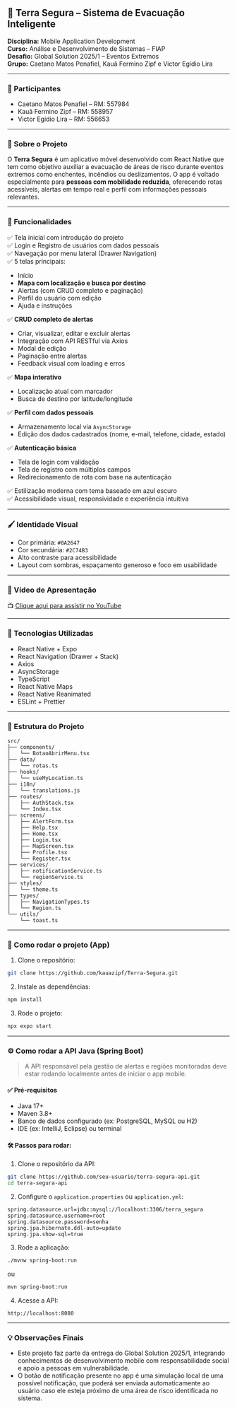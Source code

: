 ## 🧭 Terra Segura – Sistema de Evacuação Inteligente

**Disciplina:** Mobile Application Development  
**Curso:** Análise e Desenvolvimento de Sistemas – FIAP  
**Desafio:** Global Solution 2025/1 – Eventos Extremos  
**Grupo:** Caetano Matos Penafiel, Kauã Fermino Zipf e Victor Egídio Lira

---

### 👥 Participantes
- Caetano Matos Penafiel – RM: 557984  
- Kauã Fermino Zipf – RM: 558957  
- Victor Egídio Lira – RM: 556653

---

### 📱 Sobre o Projeto

O **Terra Segura** é um aplicativo móvel desenvolvido com React Native que tem como objetivo auxiliar a evacuação de áreas de risco durante eventos extremos como enchentes, incêndios ou deslizamentos. O app é voltado especialmente para **pessoas com mobilidade reduzida**, oferecendo rotas acessíveis, alertas em tempo real e perfil com informações pessoais relevantes.

---

### 🧩 Funcionalidades

✅ Tela inicial com introdução do projeto  
✅ Login e Registro de usuários com dados pessoais  
✅ Navegação por menu lateral (Drawer Navigation)  
✅ 5 telas principais:
- Início
- **Mapa com localização e busca por destino**
- Alertas (com CRUD completo e paginação)
- Perfil do usuário com edição
- Ajuda e instruções

✅ **CRUD completo de alertas**
- Criar, visualizar, editar e excluir alertas
- Integração com API RESTful via Axios
- Modal de edição
- Paginação entre alertas
- Feedback visual com loading e erros

✅ **Mapa interativo**
- Localização atual com marcador
- Busca de destino por latitude/longitude

✅ **Perfil com dados pessoais**
- Armazenamento local via `AsyncStorage`
- Edição dos dados cadastrados (nome, e-mail, telefone, cidade, estado)

✅ **Autenticação básica**
- Tela de login com validação
- Tela de registro com múltiplos campos
- Redirecionamento de rota com base na autenticação

✅ Estilização moderna com tema baseado em azul escuro  
✅ Acessibilidade visual, responsividade e experiência intuitiva

---

### 🖌️ Identidade Visual

- Cor primária: `#0A2647`  
- Cor secundária: `#2C74B3`  
- Alto contraste para acessibilidade  
- Layout com sombras, espaçamento generoso e foco em usabilidade

---

### 🎥 Vídeo de Apresentação

📺 [Clique aqui para assistir no YouTube](https://www.youtube.com/watch?v=SEU_VIDEO_AQUI)

---

### 🚀 Tecnologias Utilizadas

- React Native + Expo
- React Navigation (Drawer + Stack)
- Axios
- AsyncStorage
- TypeScript
- React Native Maps
- React Native Reanimated
- ESLint + Prettier

---

### 📂 Estrutura do Projeto

```
src/
├── components/
│   └── BotaoAbrirMenu.tsx
├── data/
│   └── rotas.ts
├── hooks/
│   └── useMyLocation.ts
├── i18n/
│   └── translations.js
├── routes/
│   ├── AuthStack.tsx
│   └── Index.tsx
├── screens/
│   ├── AlertForm.tsx
│   ├── Help.tsx
│   ├── Home.tsx
│   ├── Login.tsx
│   ├── MapScreen.tsx
│   ├── Profile.tsx
│   └── Register.tsx
├── services/
│   ├── notificationService.ts
│   └── regionService.ts
├── styles/
│   └── theme.ts
├── types/
│   ├── NavigationTypes.ts
│   └── Region.ts
└── utils/
    └── toast.ts
```

---

### 📌 Como rodar o projeto (App)

1. Clone o repositório:
```bash
git clone https://github.com/kauazipf/Terra-Segura.git
```

2. Instale as dependências:
```bash
npm install
```

3. Rode o projeto:
```bash
npx expo start
```

---

### ⚙️ Como rodar a API Java (Spring Boot)

> A API responsável pela gestão de alertas e regiões monitoradas deve estar rodando localmente antes de iniciar o app mobile.

#### ✅ Pré-requisitos
- Java 17+
- Maven 3.8+
- Banco de dados configurado (ex: PostgreSQL, MySQL ou H2)
- IDE (ex: IntelliJ, Eclipse) ou terminal

#### 🛠️ Passos para rodar:

1. Clone o repositório da API:
```bash
git clone https://github.com/seu-usuario/terra-segura-api.git
cd terra-segura-api
```

2. Configure o `application.properties` ou `application.yml`:
```properties
spring.datasource.url=jdbc:mysql://localhost:3306/terra_segura
spring.datasource.username=root
spring.datasource.password=senha
spring.jpa.hibernate.ddl-auto=update
spring.jpa.show-sql=true
```

3. Rode a aplicação:
```bash
./mvnw spring-boot:run
```
ou
```bash
mvn spring-boot:run
```

4. Acesse a API:
```
http://localhost:8080
```

---

### 💡 Observações Finais

- Este projeto faz parte da entrega do Global Solution 2025/1, integrando conhecimentos de desenvolvimento mobile com responsabilidade social e apoio a pessoas em vulnerabilidade.
- O botão de notificação presente no app é uma simulação local de uma possível notificação, que poderá ser enviada automaticamente ao usuário caso ele esteja próximo de uma área de risco identificada no sistema.